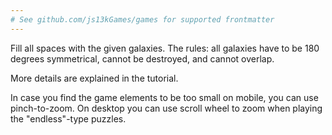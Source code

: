 ```yaml
---
# See github.com/js13kGames/games for supported frontmatter
---
```

Fill all spaces with the given galaxies. The rules: all galaxies have to be 180 degrees symmetrical, cannot be destroyed, and cannot overlap.

More details are explained in the tutorial.

In case you find the game elements to be too small on mobile, you can use pinch-to-zoom. On desktop you can use scroll wheel to zoom when playing the "endless"-type puzzles.